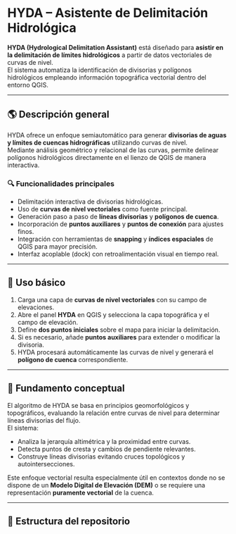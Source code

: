# HYDA – Asistente de Delimitación Hidrológica

**HYDA (Hydrological Delimitation Assistant)** está diseñado para **asistir en la delimitación de límites hidrológicos** a partir de datos vectoriales de curvas de nivel.  
El sistema automatiza la identificación de divisorias y polígonos hidrológicos empleando información topográfica vectorial dentro del entorno QGIS.

---

## 🌎 Descripción general

HYDA ofrece un enfoque semiautomático para generar **divisorias de aguas y límites de cuencas hidrográficas** utilizando curvas de nivel.  
Mediante análisis geométrico y relacional de las curvas, permite delinear polígonos hidrológicos directamente en el lienzo de QGIS de manera interactiva.

### 🔍 Funcionalidades principales
- Delimitación interactiva de divisorias hidrológicas.
- Uso de **curvas de nivel vectoriales** como fuente principal.
- Generación paso a paso de **líneas divisorias** y **polígonos de cuenca**.
- Incorporación de **puntos auxiliares** y **puntos de conexión** para ajustes finos.
- Integración con herramientas de **snapping** y **índices espaciales** de QGIS para mayor precisión.
- Interfaz acoplable (dock) con retroalimentación visual en tiempo real.

---

## 🧭 Uso básico

1. Carga una capa de **curvas de nivel vectoriales** con su campo de elevaciones.
2. Abre el panel **HYDA** en QGIS y selecciona la capa topográfica y el campo de elevación.
3. Define **dos puntos iniciales** sobre el mapa para iniciar la delimitación.
4. Si es necesario, añade **puntos auxiliares** para extender o modificar la divisoria.
5. HYDA procesará automáticamente las curvas de nivel y generará el **polígono de cuenca** correspondiente.

---

## 🧠 Fundamento conceptual

El algoritmo de HYDA se basa en principios geomorfológicos y topográficos, evaluando la relación entre curvas de nivel para determinar líneas divisorias del flujo.  
El sistema:
- Analiza la jerarquía altimétrica y la proximidad entre curvas.  
- Detecta puntos de cresta y cambios de pendiente relevantes.  
- Construye líneas divisorias evitando cruces topológicos y autointersecciones.  

Este enfoque vectorial resulta especialmente útil en contextos donde no se dispone de un **Modelo Digital de Elevación (DEM)** o se requiere una representación **puramente vectorial** de la cuenca.

---

## 📁 Estructura del repositorio


